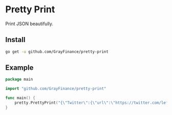 # Pretty Print

Print JSON beautifully.


## Install

```bash
go get -u github.com/GrayFinance/pretty-print
```

## Example

```go
package main

import "github.com/GrayFinance/pretty-print"

func main() {
	pretty.PrettyPrint("{\"Twitter\":{\"url\":\"https://twitter.com/leffw_\"}}")
}
```

